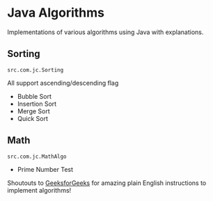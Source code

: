 # Java Algorithms
Implementations of various algorithms using Java with explanations.

## Sorting
`src.com.jc.Sorting`
<p>All support ascending/descending flag</p>

+ Bubble Sort
+ Insertion Sort
+ Merge Sort
+ Quick Sort


## Math
`src.com.jc.MathAlgo`
+ Prime Number Test


Shoutouts to [GeeksforGeeks](https://www.geeksforgeeks.org/fundamentals-of-algorithms/?ref=shm) for amazing plain
English instructions to implement algorithms!